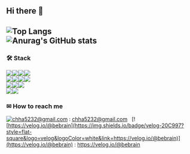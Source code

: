 ## Hi there 👋
![Top Langs](https://github-readme-stats.vercel.app/api/top-langs/?username=be-brain&layout=compact&theme=tokyonight)
<br/>
![Anurag's GitHub stats](https://github-readme-stats.vercel.app/api?username=be-brain&count_private=true&show_icons=true&theme=tokyonight)
<br>
---
### 🛠 Stack
<img src="https://img.shields.io/badge/html5-E34F26?style=for-the-badge&logo=html5&logoColor=white"><img src="https://img.shields.io/badge/css-1572B6?style=for-the-badge&logo=css3&logoColor=white"><img src="https://img.shields.io/badge/javascript-F7DF1E?style=for-the-badge&logo=javascript&logoColor=black"><img src="https://img.shields.io/badge/typescript-3178C6?style=for-the-badge&logo=typescript&logoColor=white">
<br>
<img src="https://img.shields.io/badge/react-61DAFB?style=for-the-badge&logo=react&logoColor=black"><img src="https://img.shields.io/badge/next&#46;js-000000?style=for-the-badge&logo=next&#46;js&logoColor=white"><img src="https://img.shields.io/badge/vercel-000000?style=for-the-badge&logo=vercel&logoColor=white"><img src="https://img.shields.io/badge/redux-764ABC?style=for-the-badge&logo=redux&logoColor=white">
<br>
<img src="https://img.shields.io/badge/reactquery-FF4154?style=for-the-badge&logo=reactquery&logoColor=white"><img src="https://img.shields.io/badge/reacthookform-EC5990?style=for-the-badge&logo=reacthookform&logoColor=white"><img src="https://img.shields.io/badge/firebase-FFCA28?style=for-the-badge&logo=firebase&logoColor=white">
<br>
<img src="https://img.shields.io/badge/github-181717?style=for-the-badge&logo=github&logoColor=white"><img src="https://img.shields.io/badge/git-F05032?style=for-the-badge&logo=git&logoColor=white">
<br>

### ✉ How to reach me
[![chha5232@gmail.com](https://img.shields.io/badge/Gmail-d14836?style=flat-square&logo=Gmail&logoColor=white&link=mailto:chha5232@gmail.com)](mailto:chha5232@gmail.com) : chha5232@gmail.com &nbsp; [![https://velog.io/@bebrain](https://img.shields.io/badge/velog-20C997?style=flat-square&logo=velog&logoColor=white&link=https://velog.io/@bebrain)](https://velog.io/@bebrain) : https://velog.io/@bebrain
